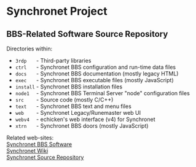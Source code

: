# Synchronet Project
## BBS-Related Software Source Repository
Directories within:

 - `3rdp   ` - Third-party libraries
 - `ctrl   ` - Synchronet BBS configuration and run-time data files
 - `docs   ` - Synchronet BBS documentation (mostly legacy HTML)
 - `exec   ` - Synchronet BBS executable files (mostly JavaScript)
 - `install` - Synchronet BBS  installation files
 - `node1  ` - Synchronet BBS Terminal Server "node" configuration files
 - `src    ` - Source code (mostly C/C++)
 - `text   ` - Synchronet BBS text and menu files
 - `web    ` - Synchronet Legacy/Runemaster web UI
 - `webv4  ` - echicken's web interface (v4) for Synchronet
 - `xtrn   ` - Synchronet BBS doors (mostly JavaScript)

Related web-sites:  
[Synchronet BBS Software](http://www.synchro.net)  
[Synchronet Wiki](http://wiki.synchro.net)  
[Synchronet Source Repository](http://git.synchro.net)  